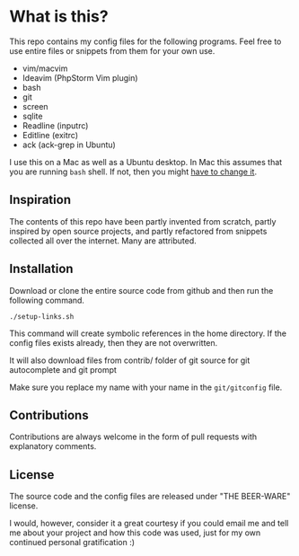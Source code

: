 What is this?
=================

This repo contains my config files for the following programs. Feel free to use entire files or snippets from them for your own use.

 - vim/macvim
 - Ideavim (PhpStorm Vim plugin)
 - bash
 - git
 - screen
 - sqlite
 - Readline (inputrc)
 - Editline (exitrc)
 - ack (ack-grep in Ubuntu)

I use this on a Mac as well as a Ubuntu desktop. In Mac this assumes that you are running `bash` shell. If not, then you might [have to change it](http://hints.macworld.com/article.php?story=20071025221744166).

Inspiration
----------------
The contents of this repo have been partly invented from scratch, partly inspired by open source projects, and partly refactored from snippets collected all over the internet. Many are attributed.

Installation
----------------

Download or clone the entire source code from github and then run the following command.

`./setup-links.sh`

This command will create symbolic references in the home directory. If the config files exists already, then they are not overwritten.

It will also download files from contrib/ folder of git source for git autocomplete and git prompt

Make sure you replace my name with your name in the `git/gitconfig` file.

Contributions
----------------
Contributions are always welcome in the form of pull requests with explanatory comments.

License
----------------

The source code and the config files are released under "THE BEER-WARE" license.

I would, however, consider it a great courtesy if you could email me and tell me about your project and how this code was used, just for my own continued personal gratification :)
